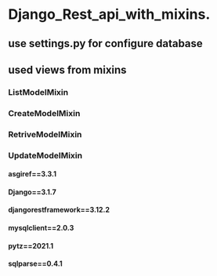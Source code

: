 # Django_Rest_api_with_mixins.

## use settings.py for configure database

## used views from mixins
### ListModelMixin
### CreateModelMixin
### RetriveModelMixin
### UpdateModelMixin

#### asgiref==3.3.1
#### Django==3.1.7
#### djangorestframework==3.12.2
#### mysqlclient==2.0.3
#### pytz==2021.1
#### sqlparse==0.4.1
